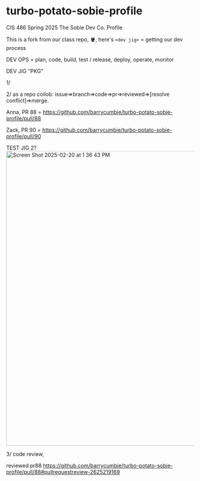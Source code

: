 # turbo-potato-sobie-profile
CIS 486 Spring 2025 The Sobie Dev Co. Profile 

This is a fork from our class repo, 🪣, here's `<dev jig>` = getting our dev process

DEV OPS = plan, code, build, test / release, deploy, operate, monitor

DEV JIG "PKG"

1/

2/ as a repo collob: issue=>branch=>code=>pr=>reviewed=>[resolve conflict]=>merge. 

Anna, PR 88 = https://github.com/barrycumbie/turbo-potato-sobie-profile/pull/88 

Zack, PR 90 = https://github.com/barrycumbie/turbo-potato-sobie-profile/pull/90

TEST JIG 2? <img width="791" alt="Screen Shot 2025-02-20 at 1 36 43 PM" src="https://github.com/user-attachments/assets/d76e4c76-b488-4f63-9199-bc55c4b4dbe6" />



3/ code review, 

reviewed pr88 https://github.com/barrycumbie/turbo-potato-sobie-profile/pull/88#pullrequestreview-2625219169


